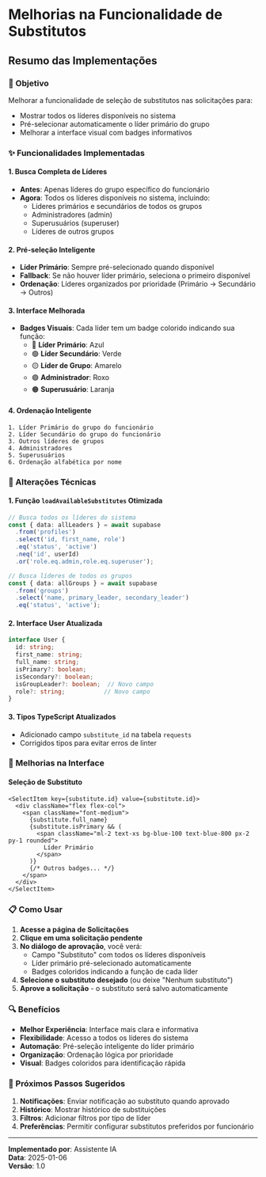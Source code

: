 # Melhorias na Funcionalidade de Substitutos

## Resumo das Implementações

### 🎯 Objetivo
Melhorar a funcionalidade de seleção de substitutos nas solicitações para:
- Mostrar todos os líderes disponíveis no sistema
- Pré-selecionar automaticamente o líder primário do grupo
- Melhorar a interface visual com badges informativos

### ✨ Funcionalidades Implementadas

#### 1. **Busca Completa de Líderes**
- **Antes**: Apenas líderes do grupo específico do funcionário
- **Agora**: Todos os líderes disponíveis no sistema, incluindo:
  - Líderes primários e secundários de todos os grupos
  - Administradores (admin)
  - Superusuários (superuser)
  - Líderes de outros grupos

#### 2. **Pré-seleção Inteligente**
- **Líder Primário**: Sempre pré-selecionado quando disponível
- **Fallback**: Se não houver líder primário, seleciona o primeiro disponível
- **Ordenação**: Líderes organizados por prioridade (Primário → Secundário → Outros)

#### 3. **Interface Melhorada**
- **Badges Visuais**: Cada líder tem um badge colorido indicando sua função:
  - 🔵 **Líder Primário**: Azul
  - 🟢 **Líder Secundário**: Verde  
  - 🟡 **Líder de Grupo**: Amarelo
  - 🟣 **Administrador**: Roxo
  - 🟠 **Superusuário**: Laranja

#### 4. **Ordenação Inteligente**
```
1. Líder Primário do grupo do funcionário
2. Líder Secundário do grupo do funcionário  
3. Outros líderes de grupos
4. Administradores
5. Superusuários
6. Ordenação alfabética por nome
```

### 🔧 Alterações Técnicas

#### 1. **Função `loadAvailableSubstitutes` Otimizada**
```typescript
// Busca todos os líderes do sistema
const { data: allLeaders } = await supabase
  .from('profiles')
  .select('id, first_name, role')
  .eq('status', 'active')
  .neq('id', userId)
  .or('role.eq.admin,role.eq.superuser');

// Busca líderes de todos os grupos
const { data: allGroups } = await supabase
  .from('groups')
  .select('name, primary_leader, secondary_leader')
  .eq('status', 'active');
```

#### 2. **Interface User Atualizada**
```typescript
interface User {
  id: string;
  first_name: string;
  full_name: string;
  isPrimary?: boolean;
  isSecondary?: boolean;
  isGroupLeader?: boolean;  // Novo campo
  role?: string;           // Novo campo
}
```

#### 3. **Tipos TypeScript Atualizados**
- Adicionado campo `substitute_id` na tabela `requests`
- Corrigidos tipos para evitar erros de linter

### 🎨 Melhorias na Interface

#### Seleção de Substituto
```tsx
<SelectItem key={substitute.id} value={substitute.id}>
  <div className="flex flex-col">
    <span className="font-medium">
      {substitute.full_name}
      {substitute.isPrimary && (
        <span className="ml-2 text-xs bg-blue-100 text-blue-800 px-2 py-1 rounded">
          Líder Primário
        </span>
      )}
      {/* Outros badges... */}
    </span>
  </div>
</SelectItem>
```

### 📋 Como Usar

1. **Acesse a página de Solicitações**
2. **Clique em uma solicitação pendente**
3. **No diálogo de aprovação**, você verá:
   - Campo "Substituto" com todos os líderes disponíveis
   - Líder primário pré-selecionado automaticamente
   - Badges coloridos indicando a função de cada líder
4. **Selecione o substituto desejado** (ou deixe "Nenhum substituto")
5. **Aprove a solicitação** - o substituto será salvo automaticamente

### 🔍 Benefícios

- **Melhor Experiência**: Interface mais clara e informativa
- **Flexibilidade**: Acesso a todos os líderes do sistema
- **Automação**: Pré-seleção inteligente do líder primário
- **Organização**: Ordenação lógica por prioridade
- **Visual**: Badges coloridos para identificação rápida

### 🚀 Próximos Passos Sugeridos

1. **Notificações**: Enviar notificação ao substituto quando aprovado
2. **Histórico**: Mostrar histórico de substituições
3. **Filtros**: Adicionar filtros por tipo de líder
4. **Preferências**: Permitir configurar substitutos preferidos por funcionário

---

**Implementado por**: Assistente IA  
**Data**: 2025-01-06  
**Versão**: 1.0 